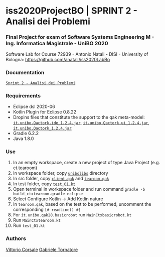 # iss2020ProjectBO | SPRINT 2 - Analisi dei Problemi

### Final Project for exam of Software Systems Engineering M - Ing. Informatica Magistrale - UniBO 2020

Software Lab for Course 72939 - Antonio Natali - DISI - University of Bologna: https://github.com/anatali/iss2020LabBo

### Documentation

[``Sprint 2 - Analisi dei Problemi``](https://htmlpreview.github.io/?https://github.com/it9tst/iss2020ProjectBO/blob/feature/sprint1_an_probl/doc/sprint1.html)

### Requirements

- Eclipse dsl 2020-06
- Kotlin Plugin for Eclipse 0.8.22
- Dropins files that constitute the support to the qak meta-model: [``it.unibo.Qactork.ide_1.2.4.jar``](dropins/it.unibo.Qactork.ide_1.2.4.jar), [``it.unibo.Qactork.ui_1.2.4.jar``](dropins/it.unibo.Qactork.ui_1.2.4.jar), [``it.unibo.Qactork_1.2.4.jar``](dropins/it.unibo.Qactork_1.2.4.jar)
- Gradle 6.2.2
- Java 1.8.0

### Use

1. In an empty workspace, create a new project of type Java Project (e.g. ct.tearoom)
2. In workspace folder, copy [``unibolibs``](unibolibs) directory
3. In src folder, copy [``client.qak``](ct.tearoom/src/client.qak) and [``tearoom.qak``](ct.tearoom/src/tearoom.qak)
4. In test folder, copy [``test_01.kt``](ct.tearoom/test/test_01.kt)
5. Open terminal in workspace folder and run command ``gradle -b build_ctxtearoom.gradle eclipse``
6. Select Configure Kotlin -> Add Kotlin nature
7. In ``tearoom.qak``, based on the test to be performed, uncomment the corresponding ``[# readLine() #]``
8. For ``it.unibo.qak20.basicrobot`` run ``MainCtxbasicrobot.kt``
9. Run ``MainCtxtearoom.kt``
10. Run ``test_01.kt``

### Authors
[Vittorio Corsale](https://github.com/VittorioCorsale-1)
[Gabriele Tornatore](https://github.com/it9tst)